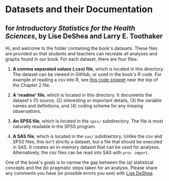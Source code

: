 Datasets and their Documentation
================
## for *Introductory Statistics for the Health Sciences*, by Lise DeShea and Larry E. Toothaker

Hi, and welcome to the folder containing the book's datasets.  These files are provided so that students and teachers can recreate all analyses and graphs found in our book.  For each dataset, there are four files:

 1. **A comma separated values (.csv) file**, which is located in this directory.  The dataset can be viewed in GitHub, or used in the book's R code.  For example of reading a csv into R, see [this code snippet](https://github.com/OuhscBbmc/DeSheaToothakerIntroStats/blob/master/chapter-03/chapter-03.R#L25-L27) near the top of the Chapter 2 file.
 
 2. **A 'readme' file**, which is located in this directory.  It documents the dataset's (1) source, (2) interesting or important details, (3) the variable names and definitions, and (4) coding scheme for any missing observations.
 
 3. **An SPSS file**, which is located in the `spss/` subdirectory.  The file is most naturally readable in the SPSS program.
 
 4. **A SAS file**, which is located in the `sas/` subdirectory.  Unlike the csv and SPSS files, this isn't strictly a dataset, but a file that should be executed in SAS.  It creates an in-memory dataset that can be used for analyses.  Alternatively, the csv files can be read into SAS with `proc import`.

One of the book's goals is to narrow the gap between the (a) statistical concepts and the (b) pragmatic steps taken for an analysis.  Please share any comments you have (or possible errors you see) with [Lise DeShea](http://nursing.ouhsc.edu/Research/meet-our-team.cfm).
